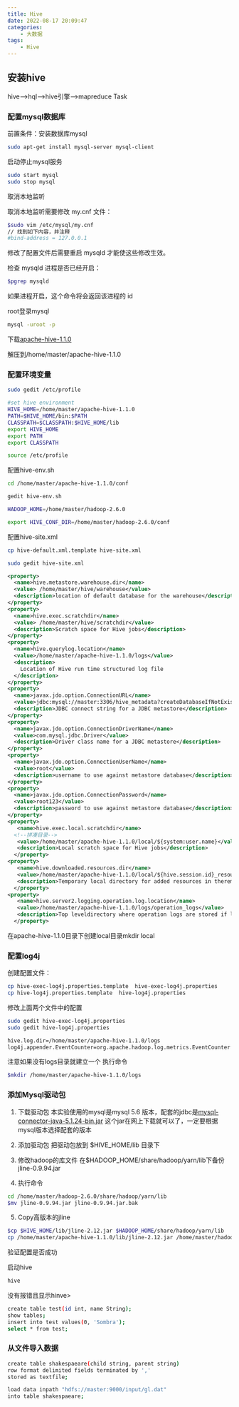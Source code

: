 ```yaml
---
title: Hive
date: 2022-08-17 20:09:47
categories:
    - 大数据
tags: 
    - Hive
---
```


## 安装hive

hive-->hql-->hive引擎-->mapreduce Task

### 配置mysql数据库

前置条件：安装数据库mysql

```bash
sudo apt-get install mysql-server mysql-client
```

启动停止mysql服务

```bash
sudo start mysql
sudo stop mysql  
```

取消本地监听

取消本地监听需要修改 my.cnf 文件：

```bash
$sudo vim /etc/mysql/my.cnf
// 找到如下内容，并注释
#bind-address = 127.0.0.1
```

修改了配置文件后需要重启 mysqld 才能使这些修改生效。
 
检查 mysqld 进程是否已经开启： 

```bash
$pgrep mysqld
```

如果进程开启，这个命令将会返回该进程的 id 

root登录mysql

```bash
mysql -uroot -p
```

下载<a href="apache-hive-1.1.0-bin.tar.gz">apache-hive-1.1.0</a>

解压到/home/master/apache-hive-1.1.0

### 配置环境变量

```bash
sudo gedit /etc/profile

#set hive environment
HIVE_HOME=/home/master/apache-hive-1.1.0
PATH=$HIVE_HOME/bin:$PATH
CLASSPATH=$CLASSPATH:$HIVE_HOME/lib
export HIVE_HOME
export PATH
export CLASSPATH

source /etc/profile
```

配置hive-env.sh

```bash
cd /home/master/apache-hive-1.1.0/conf

gedit hive-env.sh

HADOOP_HOME=/home/master/hadoop-2.6.0

export HIVE_CONF_DIR=/home/master/hadoop-2.6.0/conf
```

配置hive-site.xml

```bash
cp hive-default.xml.template hive-site.xml

sudo gedit hive-site.xml
```

```xml
<property>
  <name>hive.metastore.warehouse.dir</name>
  <value> /home/master/hive/warehouse</value>
  <description>location of default database for the warehouse</description>
</property>
<property>
  <name>hive.exec.scratchdir</name>
  <value> /home/master/hive/scratchdir</value>
  <description>Scratch space for Hive jobs</description>
</property>
<property>
  <name>hive.querylog.location</name>
  <value>/home/master/apache-hive-1.1.0/logs</value>
  <description>
    Location of Hive run time structured log file
  </description>
</property>
<property>
  <name>javax.jdo.option.ConnectionURL</name>
  <value>jdbc:mysql://master:3306/hive_metadata?createDatabaseIfNotExist=true</value>
  <description>JDBC connect string for a JDBC metastore</description>
</property>
<property>
  <name>javax.jdo.option.ConnectionDriverName</name>
  <value>com.mysql.jdbc.Driver</value>
  <description>Driver class name for a JDBC metastore</description>
</property>
<property>
  <name>javax.jdo.option.ConnectionUserName</name>
  <value>root</value>
  <description>username to use against metastore database</description>
</property>
<property>
  <name>javax.jdo.option.ConnectionPassword</name>
  <value>root123</value>
  <description>password to use against metastore database</description>
</property>
<property>
   <name>hive.exec.local.scratchdir</name>  
  <!--拼凑目录--> 
   <value>/home/master/apache-hive-1.1.0/local/${system:user.name}</value>
   <description>Local scratch space for Hive jobs</description>
  </property>
<property>
   <name>hive.downloaded.resources.dir</name>
   <value>/home/master/apache-hive-1.1.0/local/${hive.session.id}_resources</value>
   <description>Temporary local directory for added resources in theremote file system.</description>
  </property>
<property>
   <name>hive.server2.logging.operation.log.location</name>
   <value>/home/master/apache-hive-1.1.0/logs/operation_logs</value>
   <description>Top leveldirectory where operation logs are stored if logging functionality isenabled</description>
  </property>
```

在apache-hive-1.1.0目录下创建local目录mkdir local

### 配置log4j

创建配置文件：
```bash
cp hive-exec-log4j.properties.template  hive-exec-log4j.properties
cp hive-log4j.properties.template  hive-log4j.properties
```

修改上面两个文件中的配置
```bash
sudo gedit hive-exec-log4j.properties
sudo gedit hive-log4j.properties

hive.log.dir=/home/master/apache-hive-1.1.0/logs
log4j.appender.EventCounter=org.apache.hadoop.log.metrics.EventCounter
```

注意如果没有logs目录就建立一个 执行命令

```bash
$mkdir /home/master/apache-hive-1.1.0/logs
```

### 添加Mysql驱动包

1. 下载驱动包
本实验使用的mysql是mysql 5.6 版本，配套的jdbc是<a href="mysql-connector-java-5.1.9.jar">mysql-connector-java-5.1.24-bin.jar</a>
这个jar在网上下载就可以了，一定要根据mysql版本选择配套的版本

2. 添加驱动包
把驱动包放到 $HIVE_HOME/lib 目录下

3. 修改hadoop的库文件
在$HADOOP_HOME/share/hadoop/yarn/lib下备份jline-0.9.94.jar

4. 执行命令
```bash
cd /home/master/hadoop-2.6.0/share/hadoop/yarn/lib
$mv jline-0.9.94.jar jline-0.9.94.jar.bak
```

5. Copy高版本的jline
```bash
$cp $HIVE_HOME/lib/jline-2.12.jar $HADOOP_HOME/share/hadoop/yarn/lib
cp /home/master/apache-hive-1.1.0/lib/jline-2.12.jar /home/master/hadoop-2.6.0/share/hadoop/yarn/lib
```

验证配置是否成功

启动hive

```bash
hive
```

没有报错且显示hinve>

```bash
create table test(id int, name String);
show tables;
insert into test values(0, 'Sombra');
select * from test;
```

### 从文件导入数据

```bash
create table shakespaeare(child string, parent string)
row format delimited fields terminated by ','
stored as textfile;

load data inpath "hdfs://master:9000/input/gl.dat"
into table shakespaeare;
```
